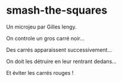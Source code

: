 # smash-the-squares

Un microjeu par Gilles lengy.

On controle un gros carré noir...

Des carrés apparaissent successivement...

On doit les détruire en leur rentrant dedans...

Et éviter les carrés rouges !